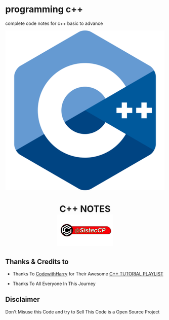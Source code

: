 # programming c++
complete code notes for c++ basic to advance

<p align="center">
<img src="img/cpp.png">
</p>
<h1 align="center">
  <b>C++ NOTES</b><br>
 <a href="https://telegram.dog/Tech_ai_bots"><img src="img/tag.png" width+"300" height="100"></a>
</h1>




## Thanks & Credits to 

 - Thanks To [CodewithHarry](https://youtube.com/codewithharry) for Their Awesome [C++ TUTORIAL PLAYLIST](https://youtube.com/playlist?list=PLu0W_9lII9agpFUAlPFe_VNSlXW5uE0YL) 
 
 - Thanks To All Everyone In This Journey


## Disclaimer

 <p> Don't Misuse this Code and try to Sell This Code is a Open Source Project
